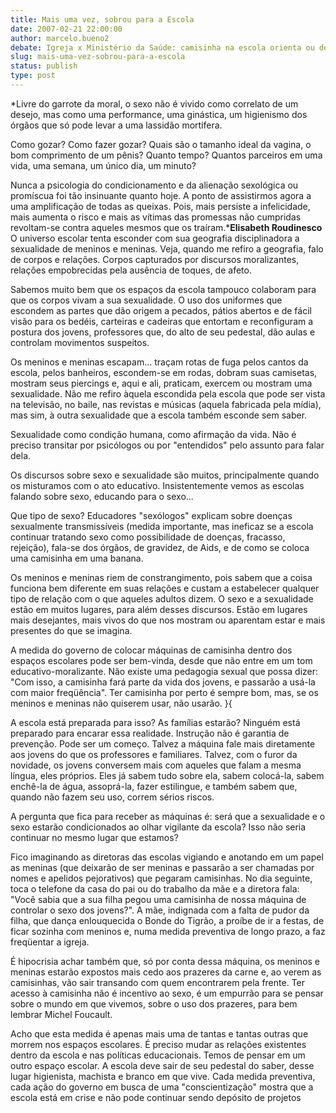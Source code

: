 ```yaml
---
title: Mais uma vez, sobrou para a Escola
date: 2007-02-21 22:00:00
author: marcelo.bueno2
debate: Igreja x Ministério da Saúde: camisinha na escola orienta ou desorienta?
slug: mais-uma-vez-sobrou-para-a-escola
status: publish 
type: post
---
```


*Livre do garrote da moral, o sexo não é vivido como correlato de um desejo, mas como uma performance, uma ginástica, um higienismo dos órgãos que só pode levar a uma lassidão mortífera.  
  
 Como gozar? Como fazer gozar? Quais são o tamanho ideal da vagina, o bom comprimento de um pênis? Quanto tempo? Quantos parceiros em uma vida, uma semana, um único dia, um minuto?   
  
Nunca a psicologia do condicionamento e da alienação sexológica ou promíscua foi tão insinuante quanto hoje. A ponto de assistirmos agora a uma amplificação de todas as queixas. Pois, mais persiste a infelicidade, mais aumenta o risco e mais as vítimas das promessas não cumpridas revoltam-se contra aqueles mesmos que os traíram.***Elisabeth Roudinesco**  
O universo escolar tenta esconder com sua geografia disciplinadora a sexualidade de meninos e meninas. Veja, quando me refiro a geografia, falo de corpos e relações. Corpos capturados por discursos moralizantes, relações empobrecidas pela ausência de toques, de afeto.   
  
Sabemos muito bem que os espaços da escola tampouco colaboram para que os corpos vivam a sua sexualidade. O uso dos uniformes que escondem as partes que dão origem a pecados, pátios abertos e de fácil visão para os bedéis, carteiras e cadeiras que entortam e reconfiguram a postura dos jovens, professores que, do alto de seu pedestal, dão aulas e controlam movimentos suspeitos.  
  
Os meninos e meninas escapam... traçam rotas de fuga pelos cantos da escola, pelos banheiros, escondem-se em rodas, dobram suas camisetas, mostram seus piercings e, aqui e ali, praticam, exercem ou mostram uma sexualidade. Não me refiro àquela escondida pela escola que pode ser vista na televisão, no baile, nas revistas e músicas (aquela fabricada pela mídia), mas sim, à outra sexualidade que a escola também esconde sem saber.  
  
Sexualidade como condição humana, como afirmação da vida. Não é preciso transitar por psicólogos ou por "entendidos" pelo assunto para falar dela.  
  
Os discursos sobre sexo e sexualidade são muitos, principalmente quando os misturamos com o ato educativo. Insistentemente vemos as escolas falando sobre sexo, educando para o sexo...   
  
Que tipo de sexo? Educadores "sexólogos" explicam sobre doenças sexualmente transmissíveis (medida importante, mas ineficaz se a escola continuar tratando sexo como possibilidade de doenças, fracasso, rejeição), fala-se dos órgãos, de gravidez, de Aids, e de como se coloca uma camisinha em uma banana.  
  
Os meninos e meninas riem de constrangimento, pois sabem que a coisa funciona bem diferente em suas relações e custam a estabelecer qualquer tipo de relação com o que aqueles adultos dizem. O sexo e a sexualidade estão em muitos lugares, para além desses discursos. Estão em lugares mais desejantes, mais vivos do que nos mostram ou aparentam estar e mais presentes do que se imagina.  
  
A medida do governo de colocar máquinas de camisinha dentro dos espaços escolares pode ser bem-vinda, desde que não entre em um tom educativo-moralizante. Não existe uma pedagogia sexual que possa dizer: "Com isso, a camisinha fará parte da vida dos jovens, e passarão a usá-la com maior freqüência". Ter camisinha por perto é sempre bom, mas, se os meninos e meninas não quiserem usar, não usarão. }{  
  
A escola está preparada para isso? As famílias estarão? Ninguém está preparado para encarar essa realidade. Instrução não é garantia de prevenção. Pode ser um começo. Talvez a máquina fale mais diretamente aos jovens do que os professores e familiares. Talvez, com o furor da novidade, os jovens conversem mais com aqueles que falam a mesma língua, eles próprios. Eles já sabem tudo sobre ela, sabem colocá-la, sabem enchê-la de água, assoprá-la, fazer estilingue, e também sabem que, quando não fazem seu uso, correm sérios riscos.  
  
A pergunta que fica para receber as máquinas é: será que a sexualidade e o sexo estarão condicionados ao olhar vigilante da escola? Isso não seria continuar no mesmo lugar que estamos?   
  
Fico imaginando as diretoras das escolas vigiando e anotando em um papel as meninas (que deixarão de ser meninas e passarão a ser chamadas por nomes e apelidos pejorativos) que pegaram camisinhas. No dia seguinte, toca o telefone da casa do pai ou do trabalho da mãe e a diretora fala: "Você sabia que a sua filha pegou uma camisinha de nossa máquina de controlar o sexo dos jovens?". A mãe, indignada com a falta de pudor da filha, que dança enlouquecida o Bonde do Tigrão, a proíbe de ir a festas, de ficar sozinha com meninos e, numa medida preventiva de longo prazo, a faz freqüentar a igreja.  
  
É hipocrisia achar também que, só por conta dessa máquina, os meninos e meninas estarão expostos mais cedo aos prazeres da carne e, ao verem as camisinhas, vão sair transando com quem encontrarem pela frente. Ter acesso à camisinha não é incentivo ao sexo, é um empurrão para se pensar sobre o mundo em que vivemos, sobre o uso dos prazeres, para bem lembrar Michel Foucault.  
  
Acho que esta medida é apenas mais uma de tantas e tantas outras que morrem nos espaços escolares. É preciso mudar as relações existentes dentro da escola e nas políticas educacionais. Temos de pensar em um outro espaço escolar. A escola deve sair de seu pedestal do saber, desse lugar higienista, machista e branco em que vive. Cada medida preventiva, cada ação do governo em busca de uma "conscientização" mostra que a escola está em crise e não pode continuar sendo depósito de projetos
